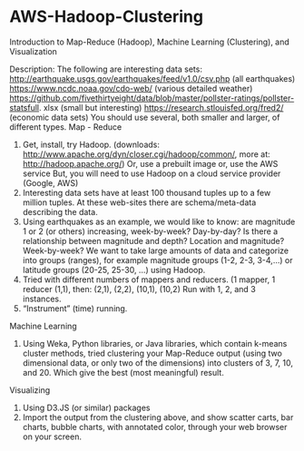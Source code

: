 # AWS-Hadoop-Clustering
Introduction to Map-Reduce (Hadoop),
Machine Learning (Clustering), and Visualization

Description:
The following are interesting data sets:
http://earthquake.usgs.gov/earthquakes/feed/v1.0/csv.php (all earthquakes)
https://www.ncdc.noaa.gov/cdo-web/ (various detailed weather)
https://github.com/fivethirtyeight/data/blob/master/pollster-ratings/pollster-statsfull.
xlsx (small but interesting)
https://research.stlouisfed.org/fred2/ (economic data sets)
You should use several, both smaller and larger, of different types.
Map - Reduce
1. Get, install, try Hadoop.
(downloads: http://www.apache.org/dyn/closer.cgi/hadoop/common/,
more at: http://hadoop.apache.org/)
Or, use a prebuilt image or, use the AWS service
But, you will need to use Hadoop on a cloud service provider (Google, AWS)
2. Interesting data sets have at least 100 thousand tuples up to a few million tuples.
At these web-sites there are schema/meta-data describing the data.
3. Using earthquakes as an example, we would like to know: are magnitude 1 or 2
(or others) increasing, week-by-week? Day-by-day? Is there a relationship between
magnitude and depth? Location and magnitude? Week-by-week?
We want to take large amounts of data and categorize into groups (ranges),
for example magnitude groups (1-2, 2-3, 3-4,…) or latitude groups (20-25, 25-30, …)
using Hadoop.
4. Tried with different numbers of mappers and reducers. (1 mapper, 1 reducer (1,1),
then: (2,1), (2,2), (10,1), (10,2)
Run with 1, 2, and 3 instances.
5. “Instrument” (time) running.

Machine Learning
1. Using Weka, Python libraries, or Java libraries, which contain k-means cluster
methods, tried clustering your Map-Reduce output (using two dimensional data, or
only two of the dimensions) into clusters of 3, 7, 10, and 20.
Which give the best (most meaningful) result.

Visualizing
1. Using D3.JS (or similar) packages
2. Import the output from the clustering above, and show scatter carts,
bar charts, bubble charts, with annotated color, through your web browser
on your screen.
